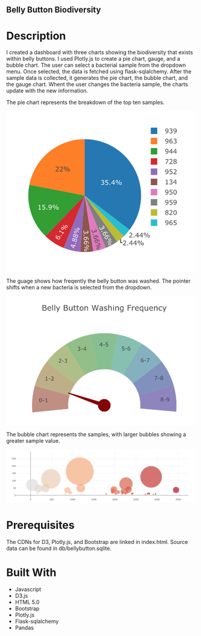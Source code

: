 ## Belly Button Biodiversity 

# Description 
I created a dashboard with three charts showing the biodiversity that exists within belly buttons. I used Plotly.js to create a pie chart, gauge, and a bubble chart. 
The user can select a bacterial sample from the dropdown menu. Once selected, the data is fetched using flask-sqlalchemy. After the sample data is collected, it generates the pie chart, the bubble chart, and the gauge chart. Whent the user changes the bacteria sample, the charts update with the new information. 

The pie chart represents the breakdown of the top ten samples. 

![piechart](piechart.png)

The guage shows how freqently the belly button was washed. The pointer shifts when a new bacteria is selected from the dropdown. 

![gauge](guage.png)

The bubble chart represents the samples, with larger bubbles showing a greater sample value. 

![bubblge](bubble.png)


# Prerequisites
The CDNs for D3, Plotly.js, and Bootstrap are linked in index.html. Source data can be found in db/bellybutton.sqlite. 

# Built With
* Javascript
* D3.js
* HTML 5.0
* Bootstrap
* Plotly.js
* Flask-sqlalchemy
* Pandas
